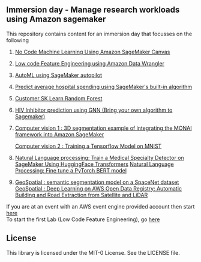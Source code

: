 ## Immersion day - Manage research workloads using Amazon sagemaker

This repository contains content for an immersion day that focusses on the following

1) [No Code Machine Learning Using Amazon SageMaker Canvas](1.%20No_Code_ML_Using_SageMaker_Canvas/Readme.md)
2) [Low code Feature Engineering using Amazon Data Wrangler](2.%20AutoML_Using_SageMaker_Pilot/README.md)    
   
3) [AutoML using SageMaker autopilot]( 3.%20Low_Code_Feature_Engineering_Using_Amazon_Data_Wrangler/README.md )  
4) [Predict average hospital spending using SageMaker's built-in algorithm](4.%20Hiv_Inhibitor_Prediction_DGL/../README.md)
5) [Customer SK Learn Random Forest](5.%20Custom_SKLearn_Random_Forest/../README.md)
6) [HIV Inhibitor prediction using GNN (Bring your own algorithm to Sagemaker)](6.%20Computer_Vision/)
7) 
   [Computer vision 1 : 3D segmentation example of integrating the MONAI framework into Amazon SageMaker](7.%20Computer_Vision/Spleen_Segmentation_GPU/README.md)

   [Computer vision 2 : Training a Tensorflow Model on MNIST](7.%20Computer_Vision/mnist_cpu/get_started_mnist_train.ipynb)
8) 
   [Natural Language processing: Train a Medical Specialty Detector on SageMaker Using HuggingFace Transformers](8.%20Natural_Language_Processing/Classify_Medical_Specialty_NLP_Huggingface_Transformers_GPU/1_sagemaker_medical_specialty_using_transfomers.ipynb)
   [Natural Language Processing: Fine tune a PyTorch BERT model](8.%20Natural_Language_Processing/Bert_NLP_CPU/bert-sm-python-SDK.ipynb)
9)  
    [ GeoSpatial : semantic segmentation model on a SpaceNet dataset](9.%20Geospatial/amazon-sagemaker-satellite-imagery-segmentation/README.md)  
    [GeoSpatial : Deep Learning on AWS Open Data Registry: Automatic Building and Road Extraction from Satellite and LiDAR](9.%20Geospatial/aws-open-data-satellite-lidar-tutorial/README.md)


If you are at an event with an AWS event engine provided account then start [here](0.%20Setup/Readme.md)    
To start the first Lab (Low Code Feature Engineering), go [here](1.%20Low_Code_Feature_Engineering_Using_Amazon_Data_Wrangler/README.md) 

## License

This library is licensed under the MIT-0 License. See the LICENSE file.

